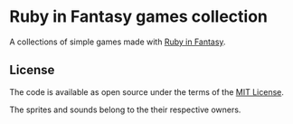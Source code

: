# Ruby in Fantasy games collection

A collections of simple games made with [Ruby in Fantasy](https://github.com/fguillen/fantasy).

## License

The code is available as open source under the terms of the [MIT License](https://opensource.org/licenses/MIT).

The sprites and sounds belong to the their respective owners.

